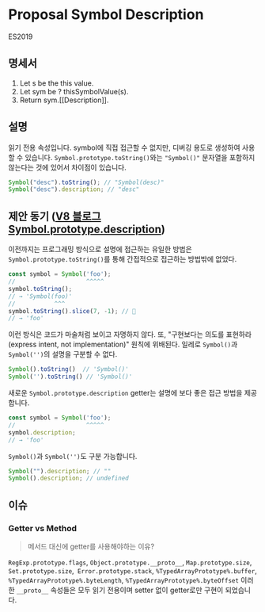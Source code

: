 # Proposal Symbol Description

ES2019

## 명세서

1. Let s be the this value.
2. Let sym be ? thisSymbolValue(s).
3. Return sym.[[Description]].

## 설명

읽기 전용 속성입니다. symbol에 직접 접근할 수 없지만, 디버깅 용도로 생성하여 사용할 수 있습니다. `Symbol.prototype.toString()`와는 `"Symbol()"` 문자열을 포함하지 않는다는 것에 있어서 차이점이 있습니다.

```js
Symbol("desc").toString(); // "Symbol(desc)"
Symbol("desc").description; // "desc"
```

## 제안 동기 ([V8 블로그 Symbol.prototype.description](https://v8.dev/features/symbol-description))

이전까지는 프로그래밍 방식으로 설명에 접근하는 유일한 방법은 `Symbol.prototype.toString()`를 통해 간접적으로 접근하는 방법밖에 없었다.

```js
const symbol = Symbol('foo');
//                    ^^^^^
symbol.toString();
// → 'Symbol(foo)'
//           ^^^
symbol.toString().slice(7, -1); // 🤔
// → 'foo'
```

이런 방식은 코드가 마술처럼 보이고 자명하지 않다. 또, "구현보다는 의도를 표현하라 (express intent, not implementation)" 원칙에 위배된다. 일레로 `Symbol()`과 `Symbol('')`의 설명을 구분할 수 없다.

```js
Symbol().toString()  // 'Symbol()'
Symbol('').toString() // 'Symbol()'
```

새로운 `Symbol.prototype.description` getter는 설명에 보다 좋은 접근 방법을 제공합니다.

```js
const symbol = Symbol('foo');
//                    ^^^^^
symbol.description;
// → 'foo'
```

`Symbol()`과 `Symbol('')`도 구분 가능합니다.

```js
Symbol("").description; // ""
Symbol().description; // undefined
```

## 이슈

### Getter vs Method

> 메서드 대신에 getter를 사용해야하는 이유?

`RegExp.prototype.flags`, `Object.prototype.__proto__`, `Map.prototype.size`, `Set.prototype.size`,` Error.prototype.stack`, `%TypedArrayPrototype%.buffer`, `%TypedArrayPrototype%.byteLength`, `%TypedArrayPrototype%.byteOffset` 이러한 `__proto__` 속성들은 모두 읽기 전용이며 setter 없이 getter로만 구현이 되었습니다.
